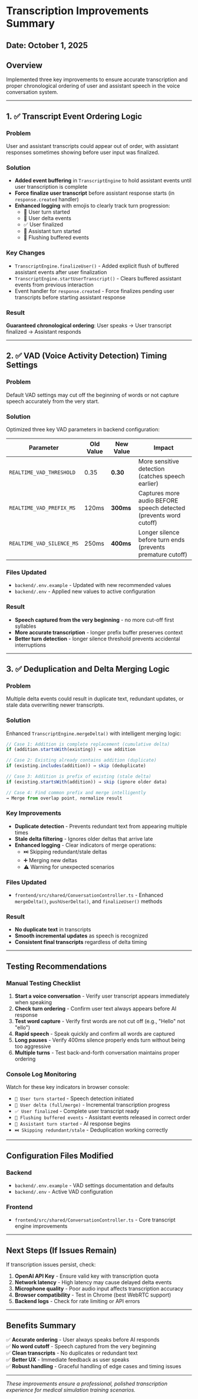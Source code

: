 # Transcription Improvements Summary

## Date: October 1, 2025

## Overview
Implemented three key improvements to ensure accurate transcription and proper chronological ordering of user and assistant speech in the voice conversation system.

---

## 1. ✅ Transcript Event Ordering Logic

### Problem
User and assistant transcripts could appear out of order, with assistant responses sometimes showing before user input was finalized.

### Solution
- **Added event buffering** in `TranscriptEngine` to hold assistant events until user transcription is complete
- **Force finalize user transcript** before assistant response starts (in `response.created` handler)
- **Enhanced logging** with emojis to clearly track turn progression:
  - 🎤 User turn started
  - 📝 User delta events
  - ✅ User finalized
  - 🤖 Assistant turn started
  - 🔄 Flushing buffered events

### Key Changes
- `TranscriptEngine.finalizeUser()` - Added explicit flush of buffered assistant events after user finalization
- `TranscriptEngine.startUserTranscript()` - Clears buffered assistant events from previous interaction
- Event handler for `response.created` - Force finalizes pending user transcripts before starting assistant response

### Result
**Guaranteed chronological ordering**: User speaks → User transcript finalized → Assistant responds

---

## 2. ✅ VAD (Voice Activity Detection) Timing Settings

### Problem
Default VAD settings may cut off the beginning of words or not capture speech accurately from the very start.

### Solution
Optimized three key VAD parameters in backend configuration:

| Parameter | Old Value | New Value | Impact |
|-----------|-----------|-----------|--------|
| `REALTIME_VAD_THRESHOLD` | 0.35 | **0.30** | More sensitive detection (catches speech earlier) |
| `REALTIME_VAD_PREFIX_MS` | 120ms | **300ms** | Captures more audio BEFORE speech detected (prevents word cutoff) |
| `REALTIME_VAD_SILENCE_MS` | 250ms | **400ms** | Longer silence before turn ends (prevents premature cutoff) |

### Files Updated
- `backend/.env.example` - Updated with new recommended values
- `backend/.env` - Applied new values to active configuration

### Result
- **Speech captured from the very beginning** - no more cut-off first syllables
- **More accurate transcription** - longer prefix buffer preserves context
- **Better turn detection** - longer silence threshold prevents accidental interruptions

---

## 3. ✅ Deduplication and Delta Merging Logic

### Problem
Multiple delta events could result in duplicate text, redundant updates, or stale data overwriting newer transcripts.

### Solution
Enhanced `TranscriptEngine.mergeDelta()` with intelligent merging logic:

```typescript
// Case 1: Addition is complete replacement (cumulative delta)
if (addition.startsWith(existing)) → use addition

// Case 2: Existing already contains addition (duplicate)
if (existing.includes(addition)) → skip (deduplicate)

// Case 3: Addition is prefix of existing (stale delta)
if (existing.startsWith(addition)) → skip (ignore older data)

// Case 4: Find common prefix and merge intelligently
→ Merge from overlap point, normalize result
```

### Key Improvements
- **Duplicate detection** - Prevents redundant text from appearing multiple times
- **Stale delta filtering** - Ignores older deltas that arrive late
- **Enhanced logging** - Clear indicators of merge operations:
  - ⏭️ Skipping redundant/stale deltas
  - ➕ Merging new deltas
  - ⚠️ Warning for unexpected scenarios

### Files Updated
- `frontend/src/shared/ConversationController.ts` - Enhanced `mergeDelta()`, `pushUserDelta()`, and `finalizeUser()` methods

### Result
- **No duplicate text** in transcripts
- **Smooth incremental updates** as speech is recognized
- **Consistent final transcripts** regardless of delta timing

---

## Testing Recommendations

### Manual Testing Checklist
1. **Start a voice conversation** - Verify user transcript appears immediately when speaking
2. **Check turn ordering** - Confirm user text always appears before AI response
3. **Test word capture** - Verify first words are not cut off (e.g., "Hello" not "ello")
4. **Rapid speech** - Speak quickly and confirm all words are captured
5. **Long pauses** - Verify 400ms silence properly ends turn without being too aggressive
6. **Multiple turns** - Test back-and-forth conversation maintains proper ordering

### Console Log Monitoring
Watch for these key indicators in browser console:
- `🎤 User turn started` - Speech detection initiated
- `📝 User delta (full/merge)` - Incremental transcription progress
- `✅ User finalized` - Complete user transcript ready
- `🔄 Flushing buffered events` - Assistant events released in correct order
- `🤖 Assistant turn started` - AI response begins
- `⏭️ Skipping redundant/stale` - Deduplication working correctly

---

## Configuration Files Modified

### Backend
- `backend/.env.example` - VAD settings documentation and defaults
- `backend/.env` - Active VAD configuration

### Frontend
- `frontend/src/shared/ConversationController.ts` - Core transcript engine improvements

---

## Next Steps (If Issues Remain)

If transcription issues persist, check:

1. **OpenAI API Key** - Ensure valid key with transcription quota
2. **Network latency** - High latency may cause delayed delta events
3. **Microphone quality** - Poor audio input affects transcription accuracy
4. **Browser compatibility** - Test in Chrome (best WebRTC support)
5. **Backend logs** - Check for rate limiting or API errors

---

## Benefits Summary

✅ **Accurate ordering** - User always speaks before AI responds  
✅ **No word cutoff** - Speech captured from the very beginning  
✅ **Clean transcripts** - No duplicates or redundant text  
✅ **Better UX** - Immediate feedback as user speaks  
✅ **Robust handling** - Graceful handling of edge cases and timing issues  

---

*These improvements ensure a professional, polished transcription experience for medical simulation training scenarios.*
